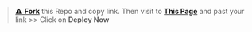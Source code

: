 > [⚠️ **Fork**](https://github.com/SL-Alpha-X-Team/Alpha-X-MD-Bot-Installer/fork) this Repo and copy link. Then visit to [**This Page**](https://hansakabro.tk/Heroku-Redirect) and past your link >> Click on **Deploy Now**
